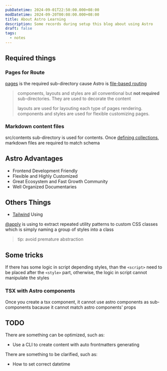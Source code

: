 ```yaml
---
pubDatetime: 2024-09-01T22:50:00.000+08:00
modDatetime: 2024-09-20T00:08:00.000+08:00
title: About Astro Learning
description: Some records during setup this blog about using Astro
draft: false
tags:
  - notes
---
```


## Required things

### Pages for Route

[pages](https://docs.astro.build/en/basics/project-structure/#srcpages) is the required sub-directory cause Astro is [file-based routing](https://docs.astro.build/en/basics/astro-pages/#file-based-routing)

> components, layouts and styles are all conventional but **not required** sub-directories. They are used to decorate the content
>
> layouts are used for layouting each type of pages rendering.
> components and styles are used for flexible customizing pages.

### Markdown content files

src/contents sub-directory is used for contents. Once [defining collections](https://docs.astro.build/en/guides/content-collections/#defining-collections), markdown files are required to match schema

## Astro Advantages

- Frontend Development Friendly
- Flexible and Highly Customized
- Great Ecosystem and Fast Growth Community
- Well Organized Documentaries

## Others Things

- [Tailwind](https://tailwindcss.com/docs/utility-first) Using

[@apply](https://tailwindcss.com/docs/reusing-styles#extracting-classes-with-apply) is using to extract repeated utility patterns to custom CSS classes which is simply naming a group of styles into a class

> tip: avoid premature abstraction

## Some tricks

If there has some logic in script depending styles, than the `<script>` need to be placed after the `<style>` part, otherwise, the logic in script cannot manipulate the styles

### TSX with Astro components

Once you create a tsx component, it cannot use astro components as sub-components bacause it cannot match astro components' props

## TODO

There are something can be optimized, such as:

- Use a CLI to create content with auto frontmatters generating

There are something to be clarified, such as:

- How to set correct datetime
